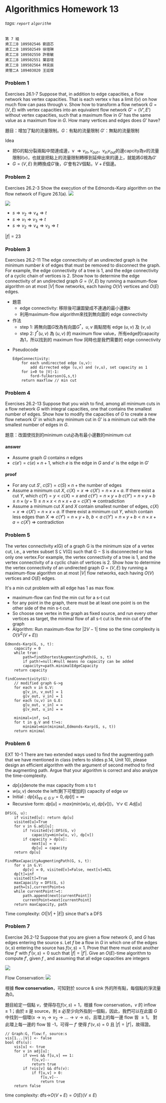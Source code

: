 # Algorithmics Homework 13
###### tags: `report` `algorithm`
```
第 7 組
資工二B 109502546 劉語芯
資工二B 109502549 徐瑄琳
資工二B 109502550 許筱敏
資工二B 109502551 葉容瑄
資工二B 109502564 林奕辰
資管二A 109403020 王廷傑
```

### Problem 1

Exercises 26.1-7
Suppose that, in addition to edge capacities, a flow network has vertex capacities. That is each vertex v has a limit $l(v)$ on how much flow can pass through v. Show how to transform a flow network $G = (V, E)$ with vertex capacities into an equivalent flow  network $G’= (V’, E’)$ without vertex capacities, such that a maximum flow in $G’$ has the  same value as a maximum flow in $G$. How many vertices and edges does $G’$ have?

題目：增加了點的流量限制。$G$：有點的流量限制 $G'$：無點的流量限制

Idea
- 把G的點分裂兩點中間連成邊，v $\Rightarrow v_{in},v_{out}$，$v_{in} v_{out}$的邊capcity為v的流量限制$l(v)$，也就是把點上的流量限制轉移到延伸出來的邊上，就能將$G$視為$G'$
- $G=(V,E)$ 則轉換成$G'$後，$G'$會有$2V$個點，$V+E$個邊。
<!--哈囉 你打字讓版面一直動XDDDD 式版面一直往上滑 我超疑惑 沒我也不太想動了
尼豪嗎
衷心感謝 送啦
我考慮遺下不繼續動 ？ 庫哦 阿不然你先把你的題目往上移 我打一夏遊戲XDDD-->
### Problem 2

Exercises 26.2-3
Show the execution of the Edmonds-Karp algorithm on the flow network of Figure 26.1(a).
![](../img/HW13/1.png)


![](../img/HW13/2.png)

- $s \Rightarrow v_2 \Rightarrow v_4 \Rightarrow t$
- $s \Rightarrow v_1 \Rightarrow v_3 \Rightarrow t$
- $s \Rightarrow v_2 \Rightarrow v_4 \Rightarrow v_3 \Rightarrow t$

$|f|=23$

### Problem 3

Exercises 26.2-11
The edge connectivity of an undirected graph is the minimum number $k$ of edges that must be removed to disconnect the graph. For example, the edge connectivity of a tree is 1, and the edge connectivity of a cyclic chain of vertices is 2. Show how to determine the edge connectivity of an undirected graph $G = (V, E)$ by running a maximum-flow algorithm on at most $|V|$ flow networks, each having $O(V)$ vertices and $O(E)$ edges.

- 題意
    - edge connectivity: 移除後可讓圖變成不連通的最小邊數$k$
    - 利用maximum-flow algorithm來找到無向圖的 edge connectivity
- 作法
    - step 1: 將無向圖$G$改為有向圖$G^*$，$u,v$ 兩點間有 edge $(u,v)$ 及 $(v,u)$
    - step 2: $f^*(u,v)$ 為 $(u,v)$ 的 maximum flow value，所有edge的capacity為1，所以找到的 maximum flow 同時也是我們需要的 edge connectivity
<!--
- 證明
    - k 為 edge connectivity，並且移除$S$後能夠將$G$分解為$G_1, G_2$
        - $S$ 為 Graph $G$ 的 critical path
    - $u \in G_1, w \in G_2$
    - 根據 max-flow min-cut 定理，$f^*(u,w)$=$(u,w)$間的cut size $\le$k
    - 故：$c^* \le f^*(u,w) \le k$
    - 但 $c^* \le k$ 違反原本對k的設定，所以 $c^*=k$且該演算法能計算出edge connectivity的值
-->
- Pseudocode
    ```=
    EdgeConnectivity:
        for each undireccted edge (u,v):
            add dirrected edge (u,v) and (v,u), set capacity as 1
        for i=0 to |V|-1:
            ford-fulkerson(G,s,t)
        return maxflow // min cut
    ```
<!--
參考資料：https://www.csie.ntu.edu.tw/~r95122/alg07spr/alg07spr_hw3sol.pdf
-->
### Problem 4

Exercises 26.2-13
Suppose that you wish to find, among all minimum cuts in a flow network $G$ with integral capacities, one that contains the smallest number of edges. Show how to modify the capacities of $G$ to create a new flow network $G’$ in which any minimum cut in $G’$ is a minimum cut with the smallest number of edges in $G$.

題意：改圖使找到的minimum cut必為有最小邊數的minimum cut
#### answer
- Assume graph $G$ contains $n$ edges
- $c(e')=c(e)\times n + 1$, which $e$ is the edge in $G$ and $e'$ is the edge in $G'$
#### proof
- For any cut $S'$, $c(S')=c(S)\times n+ \text{the number of edges}$
- Assume a minimum cut $X$, $c(X)=x\Rightarrow c(X')=n\times x+ a$.
    If there exist a cut $Y$, which $c(Y)=y\lt c(X)=x$ and $c(Y')=n\times y+b$ 
    $c(Y')=n\times y + b\le n\times (y+1)\le n\times x\lt n\times x+ a=c(X')$
    $\Rightarrow$  contradiction
- Assume a minimum cut $X$ and $X$ contain smallest number of edges, $c(X)=x\Rightarrow c(X')=n\times x+ a$.
    If there exist a minimum cut $Y$, which contain less edges than $X\Rightarrow c(Y')=n\times y+b,\ b\lt a$ 
    $c(Y')=n\times y + b\lt n\times x+ a=c(X')$
    $\Rightarrow$  contradiction
<!--
[參考](https://stackoverflow.com/questions/44523928/modification-in-the-ford-fulkerson-method)
[參考2](https://ac.informatik.uni-freiburg.de/teaching/ws16_17/algo1617/solutions/algo_exercise05_solution.pdf)
-->

### Problem 5

The vertex connectivity 𝜅(G) of a graph G is the minimum size of a vertex cut, i.e., a vertex subset S ⊆ V(G) such that G − S is disconnected or has only one vertex.For example, the vertex connectivity of a tree is 1, and the vertex connectivity of a cyclic chain of vertices is 2. Show how to determine the vertex connectivity of an undirected graph $G = (V, E)$ by running a maximum-flow algorithm on at most $|V|$ flow networks, each having $O(V)$ vertices and $O(E)$ edges.


It's a min cut problem with all edge has 1 as max flow. 
- maximum-flow can find the min cut for a s-t cut
- for any point in the graph, there must be at least one point is on the other side of the min s-t cut.
- So choose one vertex in the graph as fixed source, and run every other vertices as target, the minimal flow of all s-t cut is the min cut of the graph
- Algorithm: Run maximum-flow for $|2V-1|$ time so the time complexity is $O(V^2(V+E))$ 
<!-- if we use Edmonds-Karp that takes $O(VE^2)$ each time  -->

```python=
Edmonds-Karp(G, s, t):
    capacity = 0
    while true:
        path=findShortestAugmentingPath(G, s, t)
        if path!=null:#null means no capacity can be added
        capacity+=path.minimalEdgeCapacity
    return capacity

findConnectivity(G):
    // modified graph G->g
    for each v in G.V:
        g[v_in, v_out] = 1
        g[v_out, v_in] = 1
    for each (u,v) in G.E:
        g[u_out, v_in] = ∞
        g[v_out, u_in] = ∞
    
    minimal=inf, s=1
    for t in g.V and t!=s:
        minimal=min(minimal,Edmonds-Karp(G, s, t))
    return minimal
```

### Problem 6

EXT 10-1
There are two extended ways used to find the augmenting path that we have mentioned in class (refers to slides p.14, Unit 10), please design an efficient algorithm with the argument of second method to find the augmenting path. Argue that your algorithm is correct and also analyze the time-complexity.

- $dp[s] \text{denote the max capacity from s to t }$
- $w(u, v) \text{ denote the left(剩下可增加的) capacity of edge uv }$
- $\text{Initial}:dp[s]_{∀s ∈G.V}=0 ,dp[t]=∞$
- $\text{Recursive form}:$
 $dp[u] =max(min(w(u, v), dp[v]))，\forall v \in Adj[u]$


```python=
DFS(G, u):
    if visited[u]: return dp[u]
    visited[u]=True
    for v in G.adj[u]:
        if !visited[v]:DFS(G, v)
            capacity=min(w(u, v), dp[v])
        if capacity > dp[u]:
            next[u] = v
            dp[u] = capacity
    return dp[u]

FindMaxCapacityAugmentingPath(G, s, t):
    for v in G.V:
        dp[v] = 0, visited[v]=False, next[v]=NIL 
    dp[t]=inf
    visited[t]=True
    maxCapacity = DFS(G, s)
    path=[s],currentPoint=s
    while currentPoint!=t:
        path.append(next[currentPoint])
        currentPoint=next[currentPoint]
    return maxCapacity, path
```

Time complexity: $O(|V|+|E|)$ since that's a DFS

### Problem 7

Exercise 26.2-12
Suppose that you are given a flow network $G$, and $G$ has edges entering the source $s$. Let $f$ be a flow in $G$ in which one of the edges $(v, s)$ entering the source has $f(v, s)=1$. Prove that there must exist another flow $f'$ with $f'(v, s) = 0$ such that $|f|=|f'|$. Give an $O(E)$-time algorithm to compute $f'$, given $f$ , and assuming that all edge capacities are integers


![](../img/HW13/3.png)

Flow Conservation: ![](../img/HW13/4.png)

根據 **flow conservation**，可知對於 source & sink 外的所有點，每個點的淨流量為0。

題目給定一個點 $v$，使得存在$f(v,s)=1$，根據 flow conservation，$v$ 的 inflow $\ge 1$；由於 $s$ 是 source，則 $s$ 必至少向外指到一個點，因此，我們可以在此圖 $G$ 中找到一個環($s\rightarrow v_1 \rightarrow v_2 \rightarrow \dots \rightarrow v \rightarrow s$)，且環上的每一邊 flow 皆 $\ge 1$。
對此環上每一邊的 flow 皆 -1，可得一 $f'$ 使得 $f'(v,s) = 0$ 且 $|f| = |f'|$，故得證。

```python=
// Graph:G, flow:f, source:s
vis[1...|V|] <- false
bool dfs(u):
    vis[u] <- true
    for v in adj[u]:
        if v==s && f[u,v] == 1:
            f[u,v]--
            return true
        if !vis[v] && dfs(v):
            if f[u,v] > 0:
                f[u,v]--
                return true
    return false
```
time complexity:
dfs->$O(V+E) = O(E)(V\le E)$
